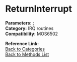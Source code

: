 # ReturnInterrupt

**Parameters:** ;  
**Category:** IRQ routines  
**Compatibility:** MOS6502  

**Reference Link:**  
[Back to Categories](../categories/irq_routines.md)  
[Back to Methods List](../../SUMMARY.md)
